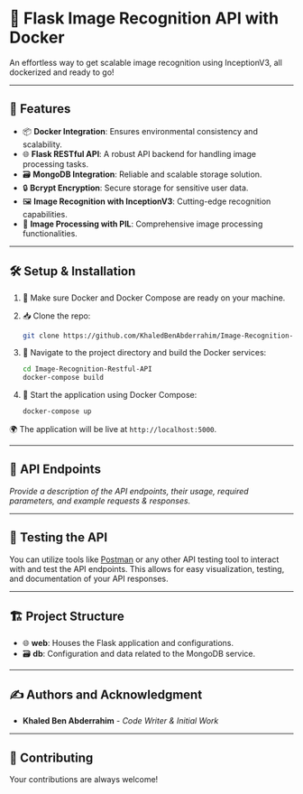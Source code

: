 
# 🚀 Flask Image Recognition API with Docker

An effortless way to get scalable image recognition using InceptionV3, all dockerized and ready to go!

---

## 🌟 Features

- 📦 **Docker Integration**: Ensures environmental consistency and scalability.
- 🌐 **Flask RESTful API**: A robust API backend for handling image processing tasks.
- 🗃️ **MongoDB Integration**: Reliable and scalable storage solution.
- 🔒 **Bcrypt Encryption**: Secure storage for sensitive user data.
- 🖼️ **Image Recognition with InceptionV3**: Cutting-edge recognition capabilities.
- 🎨 **Image Processing with PIL**: Comprehensive image processing functionalities.

---

## 🛠️ Setup & Installation

1. 🐳 Make sure Docker and Docker Compose are ready on your machine.
2. 📥 Clone the repo:
    ```bash
    git clone https://github.com/KhaledBenAbderrahim/Image-Recognition-Restful-API-.git
    ```

3. 🚧 Navigate to the project directory and build the Docker services:
    ```bash
    cd Image-Recognition-Restful-API
    docker-compose build
    ```

4. 🚀 Start the application using Docker Compose:
    ```bash
    docker-compose up
    ```

🌍 The application will be live at `http://localhost:5000`.

---

## 📜 API Endpoints

_Provide a description of the API endpoints, their usage, required parameters, and example requests & responses._

---

## 🧪 Testing the API

You can utilize tools like [Postman](https://www.postman.com/) or any other API testing tool to interact with and test the API endpoints. This allows for easy visualization, testing, and documentation of your API responses.


---

## 🏗️ Project Structure

- 🌐 **web**: Houses the Flask application and configurations.
- 🗃️ **db**: Configuration and data related to the MongoDB service.

---

## ✍️ Authors and Acknowledgment

- **Khaled Ben Abderrahim** - _Code Writer & Initial Work_


---

## 🤝 Contributing

Your contributions are always welcome! 


